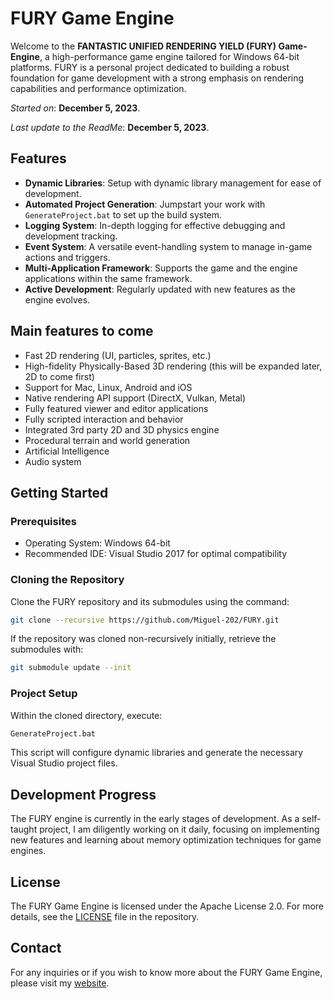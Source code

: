 # FURY Game Engine

Welcome to the **FANTASTIC UNIFIED RENDERING YIELD (FURY) Game-Engine**, a high-performance game engine tailored for Windows 64-bit platforms. FURY is a personal project dedicated to building a robust foundation for game development with a strong emphasis on rendering capabilities and performance optimization.


*Started on*: **December 5, 2023**. 

*Last update to the ReadMe*: **December 5, 2023**.

## Features

- **Dynamic Libraries**: Setup with dynamic library management for ease of development.
- **Automated Project Generation**: Jumpstart your work with `GenerateProject.bat` to set up the build system.
- **Logging System**: In-depth logging for effective debugging and development tracking.
- **Event System**: A versatile event-handling system to manage in-game actions and triggers.
- **Multi-Application Framework**: Supports the game and the engine applications within the same framework.
- **Active Development**: Regularly updated with new features as the engine evolves.

## Main features to come
- Fast 2D rendering (UI, particles, sprites, etc.)
- High-fidelity Physically-Based 3D rendering (this will be expanded later, 2D to come first)
- Support for Mac, Linux, Android and iOS
- Native rendering API support (DirectX, Vulkan, Metal)
- Fully featured viewer and editor applications
- Fully scripted interaction and behavior
- Integrated 3rd party 2D and 3D physics engine
- Procedural terrain and world generation
- Artificial Intelligence
- Audio system

## Getting Started

### Prerequisites

- Operating System: Windows 64-bit
- Recommended IDE: Visual Studio 2017 for optimal compatibility

### Cloning the Repository

Clone the FURY repository and its submodules using the command:

```bash
git clone --recursive https://github.com/Miguel-202/FURY.git
```

If the repository was cloned non-recursively initially, retrieve the submodules with:

```bash
git submodule update --init
```

### Project Setup

Within the cloned directory, execute:

```bash
GenerateProject.bat
```

This script will configure dynamic libraries and generate the necessary Visual Studio project files.

## Development Progress

The FURY engine is currently in the early stages of development. As a self-taught project, I am diligently working on it daily, focusing on implementing new features and learning about memory optimization techniques for game engines.

## License

The FURY Game Engine is licensed under the Apache License 2.0. For more details, see the [LICENSE](LICENSE) file in the repository.

## Contact

For any inquiries or if you wish to know more about the FURY Game Engine, please visit my [website](https://miguelmartinezolivares.com/).

